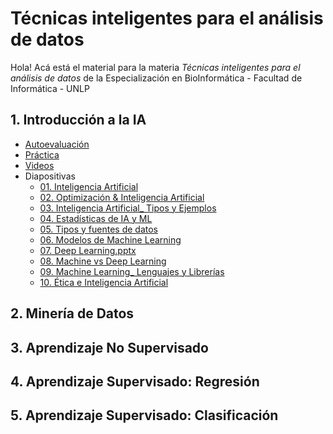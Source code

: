 # Técnicas inteligentes para el análisis de datos 

Hola! Acá está el material para la materia *Técnicas inteligentes para el análisis de datos* de la Especialización en BioInformática - Facultad de Informática - UNLP


## 1. Introducción a la IA
* [Autoevaluación](https://forms.gle/HSP1nyNAxCmfVAEy6)
* [Práctica]()
* [Videos](https://www.youtube.com/playlist?list=PLIsufCSbGAxSQC5v8LuzSoTrA-v4jfV_s)
* Diapositivas
  * [01. Inteligencia Artificial](<slides/01. Inteligencia Artificial.pdf>) 
  * [02. Optimización & Inteligencia Artificial](<slides/02. Optimización & Inteligencia Artificial.pdf>) 
  * [03. Inteligencia Artificial_ Tipos y Ejemplos ](<slides/03. Inteligencia Artificial_ Tipos y Ejemplos .pdf>) 
  * [04. Estadísticas de IA y ML](<slides/04. Estadísticas de IA y ML.pdf>) 
  * [05. Tipos y fuentes de datos](<slides/05. Tipos y fuentes de datos.pptx.pdf>) 
  * [06. Modelos de Machine Learning](<slides/06. Modelos de Machine Learning.pptx.pdf>) 
  * [07. Deep Learning.pptx](<slides/07. Deep Learning.pptx.pdf>) 
  * [08. Machine vs Deep Learning](<slides/08. Machine vs Deep Learning.pdf>) 
  * [09. Machine Learning_ Lenguajes y Librerías](<slides/09. Machine Learning_ Lenguajes y Librerías.pdf>) 
  * [10. Ética e Inteligencia Artificial](<slides/10. Ética e Inteligencia Artificial.pptx.pdf>)


## 2. Minería de Datos

## 3. Aprendizaje No Supervisado

## 4. Aprendizaje Supervisado: Regresión

## 5. Aprendizaje Supervisado: Clasificación
